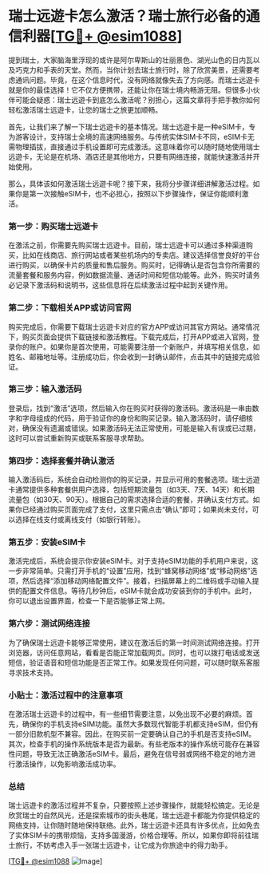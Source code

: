 # 瑞士远遊卡怎么激活？瑞士旅行必备的通信利器[[TG💪+ @esim1088](https://t.me/s/esim1088)]

提到瑞士，大家脑海里浮现的或许是阿尔卑斯山的壮丽景色、湖光山色的日内瓦以及巧克力和手表的天堂。然而，当你计划去瑞士旅行时，除了欣赏美景，还需要考虑通讯问题。毕竟，在这个信息时代，没有网络就像失去了方向感。而瑞士远遊卡就是你的最佳选择！它不仅方便携带，还能让你在瑞士境内畅游无阻。但很多小伙伴可能会疑惑：瑞士远遊卡到底怎么激活呢？别担心，这篇文章将手把手教你如何轻松激活瑞士远遊卡，让您的瑞士之旅更加顺畅。

首先，让我们来了解一下瑞士远遊卡的基本情况。瑞士远遊卡是一种eSIM卡，专为游客设计，支持瑞士全境的高速网络服务。与传统实体SIM卡不同，eSIM卡无需物理插拔，直接通过手机设置即可完成激活。这意味着你可以随时随地使用瑞士远遊卡，无论是在机场、酒店还是其他地方，只要有网络连接，就能快速激活并开始使用。

那么，具体该如何激活瑞士远遊卡呢？接下来，我将分步骤详细讲解激活过程。如果你是第一次接触eSIM卡，也不必担心，按照以下步骤操作，保证你能顺利激活。

### 第一步：购买瑞士远遊卡

在激活之前，你需要先购买瑞士远遊卡。目前，瑞士远遊卡可以通过多种渠道购买，比如在线商店、旅行网站或者某些机场内的专卖店。建议选择信誉良好的平台进行购买，以确保卡片的质量和售后服务。购买时，记得确认是否包含你所需要的流量套餐和服务内容，例如数据流量、通话时间和短信功能等。此外，购买时请务必记录下激活码和说明书，这些信息将在后续激活过程中起到关键作用。

### 第二步：下载相关APP或访问官网

购买完成后，你需要下载瑞士远遊卡对应的官方APP或访问其官方网站。通常情况下，购买页面会提供下载链接和激活教程。下载完成后，打开APP或进入官网，登录你的账户。如果你是首次使用，可能需要注册一个新账户，并填写相关信息，如姓名、邮箱地址等。注册成功后，你会收到一封确认邮件，点击其中的链接完成验证。

### 第三步：输入激活码

登录后，找到“激活”选项，然后输入你在购买时获得的激活码。激活码是一串由数字和字母组成的代码，用于验证你的身份和购买记录。输入激活码时，请仔细核对，确保没有遗漏或错误。如果激活码无法正常使用，可能是输入有误或已过期，这时可以尝试重新购买或联系客服寻求帮助。

### 第四步：选择套餐并确认激活

输入激活码后，系统会自动检测你的购买记录，并显示可用的套餐选项。瑞士远遊卡通常提供多种套餐供用户选择，包括短期流量包（如3天、7天、14天）和长期流量包（如30天、90天）。根据自己的需求选择合适的套餐，并确认支付方式。如果你已经通过购买页面完成了支付，这里只需点击“确认”即可；如果尚未支付，可以选择在线支付或离线支付（如银行转账）。

### 第五步：安装eSIM卡

激活完成后，系统会提示你安装eSIM卡。对于支持eSIM功能的手机用户来说，这一步非常简单。只需打开手机的“设置”应用，找到“蜂窝移动网络”或“移动网络”选项，然后选择“添加移动网络配置文件”。接着，扫描屏幕上的二维码或手动输入提供的配置文件信息。等待几秒钟后，eSIM卡就会成功安装到你的手机中。此时，你可以退出设置界面，检查一下是否能够正常上网。

### 第六步：测试网络连接

为了确保瑞士远遊卡能够正常使用，建议在激活后的第一时间测试网络连接。打开浏览器，访问任意网站，看看是否能正常加载网页。同时，也可以拨打电话或发送短信，验证语音和短信功能是否正常工作。如果发现任何问题，可以随时联系客服寻求技术支持。

### 小贴士：激活过程中的注意事项

在激活瑞士远遊卡的过程中，有一些细节需要注意，以免出现不必要的麻烦。首先，确保你的手机支持eSIM功能。虽然大多数现代智能手机都支持eSIM，但仍有一部分旧款机型不兼容。因此，在购买前一定要确认自己的手机是否支持eSIM。其次，检查手机的操作系统版本是否为最新。有些老版本的操作系统可能存在兼容性问题，导致无法正确激活eSIM卡。最后，避免在信号弱或网络不稳定的地方进行激活操作，以免影响激活成功率。

### 总结

瑞士远遊卡的激活过程并不复杂，只要按照上述步骤操作，就能轻松搞定。无论是欣赏瑞士的自然风光，还是探索城市的街头巷尾，瑞士远遊卡都能为你提供稳定的网络支持，让你随时随地保持联络。此外，瑞士远遊卡还具有许多优点，比如免去了实体SIM卡的携带烦恼，支持多国漫游，价格合理等。所以，如果你即将前往瑞士旅行，不妨考虑入手一张瑞士远遊卡，让它成为你旅途中的得力助手。

[[TG💪+ @esim1088](https://t.me/s/esim1088) ![Image](https://i.postimg.cc/4NQfJmqS/Snipaste-2025-05-13-00-14-12.png)]